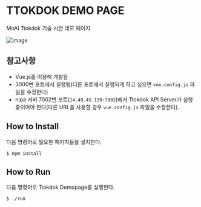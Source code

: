 # TTOKDOK DEMO PAGE

MoAI Ttokdok 기술 시연 데모 페이지

![image](https://user-images.githubusercontent.com/16741548/99674550-8befd880-2ab9-11eb-96e6-43fde54c225b.png)

## 참고사항

- Vue.js를 이용해 개발됨
- 3000번 포트에서 실행됨(다른 포트에서 실행되게 하고 싶으면 `vue.config.js` 파일을 수정한다)
- nipa 서버 7002번 포트(`14.49.45.139:7002`)에서 Ttokdok API Server가 실행 중이어야 한다(다른 URL을 사용할 경우 `vue.config.js` 파일을 수정한다).

## How to Install

다음 명령어로 필요한 패키지들을 설치한다.

```
$ npm install
```

## How to Run

다음 명령어로 Ttokdok Demopage를 실행한다.

```
$ ./run
```
